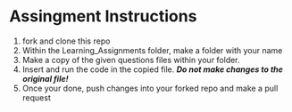 # Assingment  Instructions

1. fork and clone this repo
2. Within the Learning_Assignments folder, make a folder with your name
3. Make a copy of the given questions files within your folder.
4. Insert and run the code in the copied file. __*Do not make changes to the original file!*__
5. Once your done, push changes into your forked repo and make a pull request
